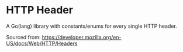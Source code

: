 # HTTP Header

A Go(lang) library with constants/enums for every single HTTP header.

Sourced from: https://developer.mozilla.org/en-US/docs/Web/HTTP/Headers

